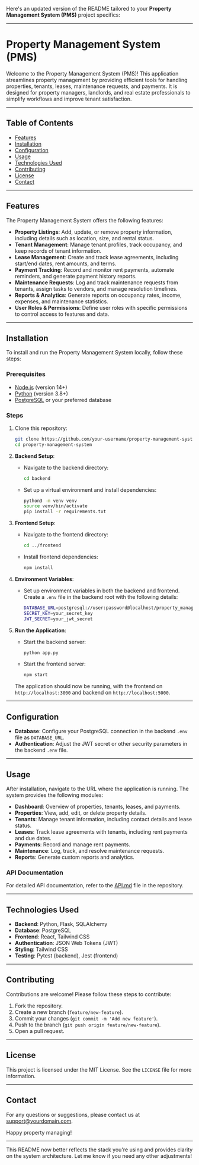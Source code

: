 Here's an updated version of the README tailored to your **Property Management System (PMS)** project specifics:

---

# Property Management System (PMS)

Welcome to the Property Management System (PMS)! This application streamlines property management by providing efficient tools for handling properties, tenants, leases, maintenance requests, and payments. It is designed for property managers, landlords, and real estate professionals to simplify workflows and improve tenant satisfaction.

---

## Table of Contents
- [Features](#features)
- [Installation](#installation)
- [Configuration](#configuration)
- [Usage](#usage)
- [Technologies Used](#technologies-used)
- [Contributing](#contributing)
- [License](#license)
- [Contact](#contact)

---

## Features

The Property Management System offers the following features:

- **Property Listings**: Add, update, or remove property information, including details such as location, size, and rental status.
- **Tenant Management**: Manage tenant profiles, track occupancy, and keep records of tenant information.
- **Lease Management**: Create and track lease agreements, including start/end dates, rent amounts, and terms.
- **Payment Tracking**: Record and monitor rent payments, automate reminders, and generate payment history reports.
- **Maintenance Requests**: Log and track maintenance requests from tenants, assign tasks to vendors, and manage resolution timelines.
- **Reports & Analytics**: Generate reports on occupancy rates, income, expenses, and maintenance statistics.
- **User Roles & Permissions**: Define user roles with specific permissions to control access to features and data.

---

## Installation

To install and run the Property Management System locally, follow these steps:

### Prerequisites
- [Node.js](https://nodejs.org/) (version 14+)
- [Python](https://www.python.org/) (version 3.8+)
- [PostgreSQL](https://www.postgresql.org/) or your preferred database

### Steps
1. Clone this repository:
    ```bash
    git clone https://github.com/your-username/property-management-system.git
    cd property-management-system
    ```

2. **Backend Setup**:
   - Navigate to the backend directory:
     ```bash
     cd backend
     ```
   - Set up a virtual environment and install dependencies:
     ```bash
     python3 -m venv venv
     source venv/bin/activate
     pip install -r requirements.txt
     ```

3. **Frontend Setup**:
   - Navigate to the frontend directory:
     ```bash
     cd ../frontend
     ```
   - Install frontend dependencies:
     ```bash
     npm install
     ```

4. **Environment Variables**:
   - Set up environment variables in both the backend and frontend. Create a `.env` file in the backend root with the following details:
     ```bash
     DATABASE_URL=postgresql://user:password@localhost/property_management
     SECRET_KEY=your_secret_key
     JWT_SECRET=your_jwt_secret
     ```

5. **Run the Application**:
   - Start the backend server:
     ```bash
     python app.py
     ```
   - Start the frontend server:
     ```bash
     npm start
     ```

   The application should now be running, with the frontend on `http://localhost:3000` and backend on `http://localhost:5000`.

---

## Configuration

- **Database**: Configure your PostgreSQL connection in the backend `.env` file as `DATABASE_URL`.
- **Authentication**: Adjust the JWT secret or other security parameters in the backend `.env` file.

---

## Usage

After installation, navigate to the URL where the application is running. The system provides the following modules:

- **Dashboard**: Overview of properties, tenants, leases, and payments.
- **Properties**: View, add, edit, or delete property details.
- **Tenants**: Manage tenant information, including contact details and lease status.
- **Leases**: Track lease agreements with tenants, including rent payments and due dates.
- **Payments**: Record and manage rent payments.
- **Maintenance**: Log, track, and resolve maintenance requests.
- **Reports**: Generate custom reports and analytics.

### API Documentation
For detailed API documentation, refer to the [API.md](API.md) file in the repository.

---

## Technologies Used

- **Backend**: Python, Flask, SQLAlchemy
- **Database**: PostgreSQL
- **Frontend**: React, Tailwind CSS
- **Authentication**: JSON Web Tokens (JWT)
- **Styling**: Tailwind CSS
- **Testing**: Pytest (backend), Jest (frontend)

---

## Contributing

Contributions are welcome! Please follow these steps to contribute:

1. Fork the repository.
2. Create a new branch (`feature/new-feature`).
3. Commit your changes (`git commit -m 'Add new feature'`).
4. Push to the branch (`git push origin feature/new-feature`).
5. Open a pull request.

---

## License

This project is licensed under the MIT License. See the `LICENSE` file for more information.

---

## Contact

For any questions or suggestions, please contact us at [support@yourdomain.com](mailto:support@yourdomain.com).

Happy property managing!

--- 

This README now better reflects the stack you're using and provides clarity on the system architecture. Let me know if you need any other adjustments!
